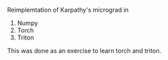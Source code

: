 Reimplemtation of Karpathy's micrograd in
1. Numpy
2. Torch
3. Triton

This was done as an exercise to learn torch and triton.
